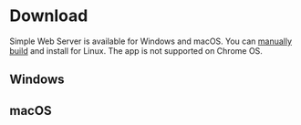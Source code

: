 # Download

Simple Web Server is available for Windows and macOS. You can [manually build](/docs/build.md) and install for Linux. The app is not supported on Chrome OS.

## Windows

## macOS

